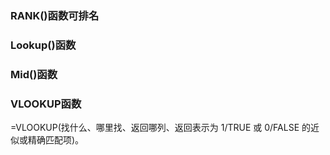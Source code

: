 ### RANK()函数可排名

### Lookup()函数

### Mid()函数

### VLOOKUP函数
=VLOOKUP(找什么、哪里找、返回哪列、返回表示为 1/TRUE 或 0/FALSE 的近似或精确匹配项)。

<!--stackedit_data:
eyJoaXN0b3J5IjpbLTE3MzQ1NDU5NV19
-->